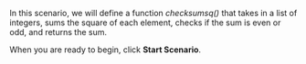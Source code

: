 In this scenario, we will define a function _checksumsq()_ that takes in a list of integers, sums the square of each element, checks if the sum is even or odd, and returns the sum.

When you are ready to begin, click **Start Scenario**.
